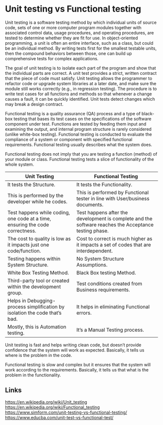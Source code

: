 # Unit testing vs Functional testing

Unit testing is a software testing method by which individual units of source code, sets of one or more computer program modules together with associated control data, usage procedures, and operating procedures, are tested to determine whether they are fit for use. In object-oriented programming, a unit is often an entire interface, such as a class, but could be an individual method. By writing tests first for the smallest testable units, then the compound behaviors between those, one can build up comprehensive tests for complex applications.

The goal of unit testing is to isolate each part of the program and show that the individual parts are correct. A unit test provides a strict, written contract that the piece of code must satisfy. Unit testing allows the programmer to refactor code or upgrade system libraries at a later date, and make sure the module still works correctly (e.g., in regression testing). The procedure is to write test cases for all functions and methods so that whenever a change causes a fault, it can be quickly identified. Unit tests detect changes which may break a design contract.

Functional testing is a quality assurance (QA) process and a type of black-box testing that bases its test cases on the specifications of the software component under test. Functions are tested by feeding them input and examining the output, and internal program structure is rarely considered (unlike white-box testing). Functional testing is conducted to evaluate the compliance of a system or component with specified functional requirements. Functional testing usually describes what the system does.

Functional testing does not imply that you are testing a function (method) of your module or class. Functional testing tests a slice of functionality of the whole system.

| Unit Testing  |  Functional Testing  |
|---|---|
| It tests the Structure.  |  It tests the Functionality.  |
| This is performed by the developer while he codes.  | This is performed by Functional tester in line with User/business documents.  |
| Test happens while coding, one code at a time, ensuring the code correctness.  | Test happens after the development is complete and the software reaches the Acceptance testing phase.  |
| The cost to quality is low as it impacts just one code/function.  | Cost to correct is much higher as it impacts a set of codes that are interdependent.  |
| Testing happens within System Structure.  |  No System Structure Assumptions.  |
| White Box Testing Method.  | Black Box testing Method.  |
| Third-party tool or created within the development group.  | Test conditions created from Business requirements.  |
| Helps in Debugging-process simplification by isolation the code that’s bad.  | It helps in eliminating Functional errors.  |
| Mostly, this is Automation testing.  | It’s a Manual Testing process.  |

Unit testing is fast and helps writing clean code, but doesn’t provide confidence that the system will work as expected. Basically, it tells us where is the problem in the code.

Functional testing is slow and complex but it ensures that the system will work according to the requirements. Basically, it tells us that what is the problem in the functionality.

## Links
https://en.wikipedia.org/wiki/Unit_testing  
https://en.wikipedia.org/wiki/Functional_testing  
https://www.simform.com/unit-testing-vs-functional-testing/  
https://www.educba.com/unit-test-vs-functional-test/
